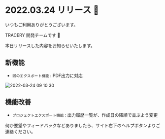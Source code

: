 # 2022.03.24 リリース 🌸

いつもご利用ありがとうございます。

TRACERY 開発チームです :cherry_blossom:

本日リリースした内容をお知らせいたします。

## 新機能

* `図のエクスポート機能` : PDF出力に対応

![2022-03-24 09 10 30](https://user-images.githubusercontent.com/26263/159819129-6afade5c-f934-453e-86c2-e2baf04d6b67.gif)


## 機能改善

* `プロジェクトエクスポート機能` : 出力履歴一覧が、作成日の降順で並ぶよう変更

何か要望やフィードバックなどありましたら、サイト右下のヘルプボタンよりご連絡ください。
